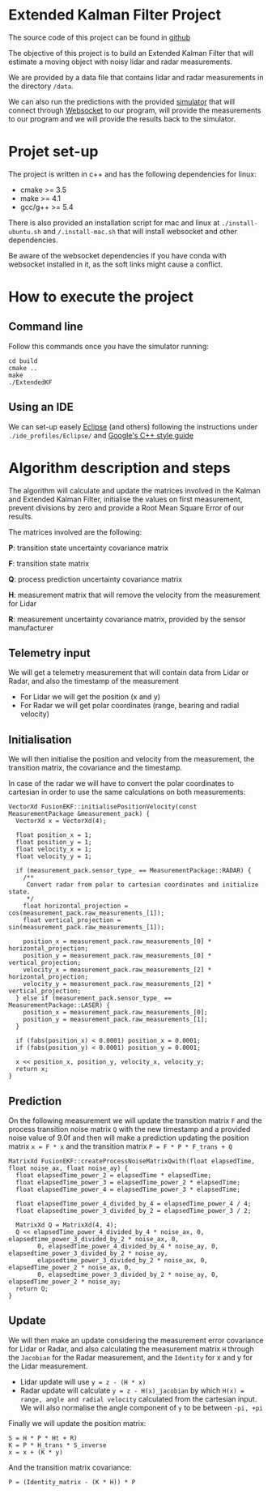 # Extended Kalman Filter Project

The source code of this project can be found in [github](https://github.com/zegnus/self-driving-car-machine-learning/tree/master/p6-extended-kalman-filters)

The objective of this project is to build an Extended Kalman Filter that will estimate a moving object with noisy lidar and radar measurements.

We are provided by a data file that contains lidar and radar measurements in the directory `/data`.

We can also run the predictions with the provided [simulator](https://github.com/udacity/self-driving-car-sim/releases) that will connect through [Websocket](https://github.com/uWebSockets/uWebSockets) to our program, will provide the measurements to our program and we will provide the results back to the simulator.

# Projet set-up

The project is written in c++ and has the following dependencies for linux:
- cmake >= 3.5
- make >= 4.1
- gcc/g++ >= 5.4

There is also provided an installation script for mac and linux at `./install-ubuntu.sh` and `/.install-mac.sh` that will install websocket and other dependencies. 

Be aware of the websocket dependencies if you have conda with websocket installed in it, as the soft links might cause a conflict.

# How to execute the project

## Command line

Follow this commands once you have the simulator running:
```
cd build
cmake .. 
make
./ExtendedKF
```

## Using an IDE

We can set-up easely [Eclipse](https://eclipse.org/cdt/) (and others) following the instructions under `./ide_profiles/Eclipse/` and [Google's C++ style guide](https://google.github.io/styleguide/cppguide.html)

# Algorithm description and steps

The algorithm will calculate and update the matrices involved in the Kalman and Extended Kalman Filter, initialise the values on first measurement, prevent divisions by zero and provide a Root Mean Square Error of our results.

The matrices involved are the following:

**P**: transition state uncertainty covariance matrix

**F**: transition state matrix

**Q**: process prediction uncertainty covariance matrix

**H**: measurement matrix that will remove the velocity from the measurement for Lidar

**R**: measurement uncertainty covariance matrix, provided by the sensor manufacturer

## Telemetry input
We will get a telemetry measurement that will contain data from Lidar or Radar, and also the timestamp of the measurement
 * For Lidar we will get the position (x and y)
 * For Radar we will get polar coordinates (range, bearing and radial velocity)

## Initialisation
We will then initialise the position and velocity from the measurement, the transition matrix, the covariance and the timestamp. 

In case of the radar we will have to convert the polar coordinates to cartesian in order to use the same calculations on both measurements:

```
VectorXd FusionEKF::initialisePositionVelocity(const MeasurementPackage &measurement_pack) {
  VectorXd x = VectorXd(4);

  float position_x = 1;
  float position_y = 1;
  float velocity_x = 1;
  float velocity_y = 1;

  if (measurement_pack.sensor_type_ == MeasurementPackage::RADAR) {
    /**
     Convert radar from polar to cartesian coordinates and initialize state.
     */
    float horizontal_projection = cos(measurement_pack.raw_measurements_[1]);
    float vertical_projection = sin(measurement_pack.raw_measurements_[1]);

    position_x = measurement_pack.raw_measurements_[0] * horizontal_projection;
    position_y = measurement_pack.raw_measurements_[0] * vertical_projection;
    velocity_x = measurement_pack.raw_measurements_[2] * horizontal_projection;
    velocity_y = measurement_pack.raw_measurements_[2] * vertical_projection;
  } else if (measurement_pack.sensor_type_ == MeasurementPackage::LASER) {
    position_x = measurement_pack.raw_measurements_[0];
    position_y = measurement_pack.raw_measurements_[1];
  }

  if (fabs(position_x) < 0.0001) position_x = 0.0001;
  if (fabs(position_y) < 0.0001) position_y = 0.0001;

  x << position_x, position_y, velocity_x, velocity_y;
  return x;
}
```

## Prediction
On the following measurement we will update the transition matrix `F` and the process transition noise matrix `Q` with the new timestamp and a provided noise value of 9.0f and then will make a prediction updating the position matrix `x = F * x` and the transition matrix `P = F * P * F_trans + Q`

```
MatrixXd FusionEKF::createProcessNoiseMatrixQwith(float elapsedTime, float noise_ax, float noise_ay) {
  float elapsedTime_power_2 = elapsedTime * elapsedTime;
  float elapsedTime_power_3 = elapsedTime_power_2 * elapsedTime;
  float elapsedTime_power_4 = elapsedTime_power_3 * elapsedTime;

  float elapsedTime_power_4_divided_by_4 = elapsedTime_power_4 / 4;
  float elapsedtime_power_3_divided_by_2 = elapsedTime_power_3 / 2;

  MatrixXd Q = MatrixXd(4, 4);
  Q << elapsedTime_power_4_divided_by_4 * noise_ax, 0, elapsedtime_power_3_divided_by_2 * noise_ax, 0,
        0, elapsedTime_power_4_divided_by_4 * noise_ay, 0, elapsedtime_power_3_divided_by_2 * noise_ay,
        elapsedtime_power_3_divided_by_2 * noise_ax, 0, elapsedTime_power_2 * noise_ax, 0,
        0, elapsedtime_power_3_divided_by_2 * noise_ay, 0, elapsedTime_power_2 * noise_ay;
  return Q;
}
```

## Update
We will then make an update considering the measurement error covariance for Lidar or Radar, and also calculating the measurement matrix `H` through the `Jacobian` for the Radar measurement, and the `Identity` for x and y for the Lidar measurement.
 * Lidar update will use `y = z - (H * x)`
 * Radar update will calculate `y = z - H(x)_jacobian` by which `H(x) = range, angle and radial velocity` calculated from the cartesian input. We will also normalise the angle component of `y` to be between `-pi, +pi`

Finally we will update the position matrix:
```
S = H * P * Ht + R)
K = P * H_trans * S_inverse
x = x + (K * y)
```

And the transition matrix covariance:
```
P = (Identity_matrix - (K * H)) * P
```
